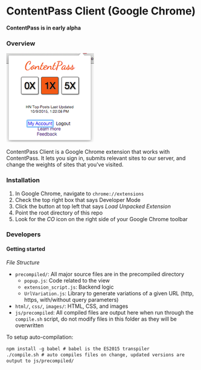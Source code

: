 # ContentPass Client (Google Chrome)
**ContentPass is in early alpha**

### Overview
![Screenshot](screenshot.png)


ContentPass Client is a Google Chrome extension that works with ContentPass. It lets you sign in, submits relevant sites to our server, and change the weights of sites that you've visited.

### Installation
1. In Google Chrome, navigate to `chrome://extensions`
2. Check the top right box that says Developer Mode
3. Click the button at top left that says *Load Unpacked Extension*
4. Point the root directory of this repo
5. Look for the *CO* icon on the right side of your Google Chrome toolbar


### Developers
#### Getting started
*File Structure*
- `precompiled/`: All major source files are in the precompiled directory
  - `popup.js`: Code related to the view
  - `extension_script.js`: Backend logic
  - `UrlVariation.js`: Library to generate variations of a given URL (http, https, with/without query parameters)
- `html/`, `css/`, `images/`: HTML, CSS, and images
- `js/precompiled`: All compiled files are output here when run through the `compile.sh` script, do not modify files in this folder as they will be overwritten

To setup auto-compilation:
```
npm install -g babel # babel is the ES2015 transpiler
./compile.sh # auto compiles files on change, updated versions are output to js/precompiled/
```
